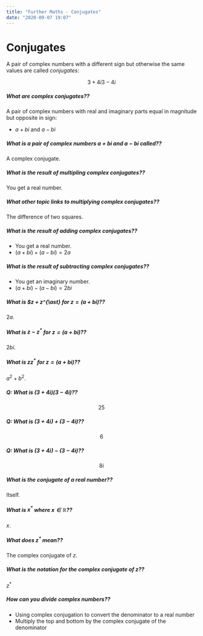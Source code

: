 ```yaml
---
title: "Further Maths - Conjugates"
date: "2020-09-07 19:07"
---
```


# Conjugates

A pair of complex numbers with a different sign but otherwise the same values are called _conjugates_:

$$
3 + 4i
3 - 4i
$$

##### What are complex conjugates??
A pair of complex numbers with real and imaginary parts equal in magnitude but opposite in sign:
* $a+bi$ and $a-bi$

##### What is a pair of complex numbers $a+bi$ and $a-bi$ called??
A complex conjugate.

##### What is the result of multipling complex conjugates??
You get a real number.

##### What other topic links to multiplying complex conjugates??
The difference of two squares.

##### What is the result of adding complex conjugates??
* You get a real number.
* $(a+bi)+(a-bi) = 2a$

##### What is the result of subtracting complex conjugates??
* You get an imaginary number.
* $(a+bi)-(a-bi) = 2bi$

##### What is $z + z^{\ast} for $z=(a+bi)$??
$2a$.

##### What is $z - z^{\ast}$ for $z=(a+bi)$??
$2bi$.

##### What is $zz^{\ast}$ for $z=(a+bi)$??
$a^2 + b^2$.

##### Q: What is $(3 + 4i)(3 - 4i)$??
$$
25
$$

##### Q: What is $(3 + 4i) + (3 - 4i)$??
$$
6
$$

##### Q: What is $(3 + 4i) - (3 - 4i)$??
$$
8i
$$

##### What is the conjugate of a real number??
Itself.

##### What is $x^{\ast}$ where $x \in \mathbb{R}$??
$x$.

##### What does $z^{\ast}$ mean??
The complex conjugate of $z$.

##### What is the notation for the complex conjugate of $z$??
$z^{\ast}$

##### How can you divide complex numbers??
* Using complex conjugation to convert the denominator to a real number
* Multiply the top and bottom by the complex conjugate of the denominator
